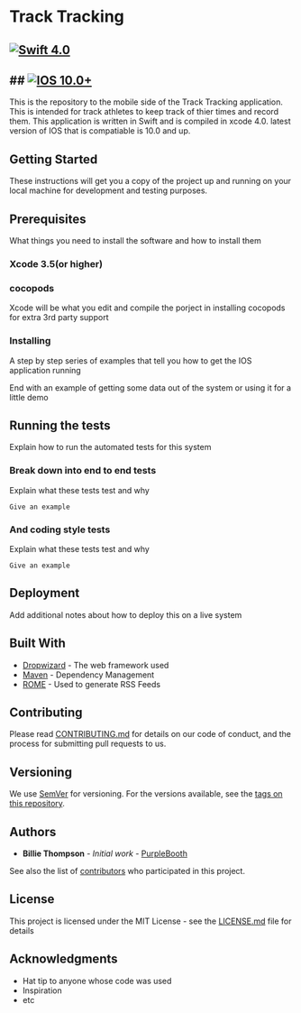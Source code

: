 # Track Tracking


## [![Swift 4.0](https://img.shields.io/badge/Swift-4.0-brightgreen.svg?style=flat)](https://github.com/dwyl/esta/issues)
## ## [![IOS 10.0+](https://img.shields.io/badge/IOS-10.0+-brightgreen.svg?style=flat)](https://github.com/dwyl/esta/issues)
This is the repository to the mobile side of the Track Tracking application. This is intended for track athletes to keep track of thier times and record them. This application is written in Swift and is compiled in xcode 4.0. latest version of IOS that is compatiable is 10.0 and up.

## Getting Started

These instructions will get you a copy of the project up and running on your local machine for development and testing purposes.

## Prerequisites

What things you need to install the software and how to install them

### Xcode 3.5(or higher)
### cocopods

Xcode will be what you edit and compile the porject in
installing cocopods for extra 3rd party support

### Installing

A step by step series of examples that tell you how to get the IOS application running



End with an example of getting some data out of the system or using it for a little demo

## Running the tests

Explain how to run the automated tests for this system

### Break down into end to end tests

Explain what these tests test and why

```
Give an example
```

### And coding style tests

Explain what these tests test and why

```
Give an example
```

## Deployment

Add additional notes about how to deploy this on a live system

## Built With

* [Dropwizard](http://www.dropwizard.io/1.0.2/docs/) - The web framework used
* [Maven](https://maven.apache.org/) - Dependency Management
* [ROME](https://rometools.github.io/rome/) - Used to generate RSS Feeds

## Contributing

Please read [CONTRIBUTING.md](https://gist.github.com/PurpleBooth/b24679402957c63ec426) for details on our code of conduct, and the process for submitting pull requests to us.

## Versioning

We use [SemVer](http://semver.org/) for versioning. For the versions available, see the [tags on this repository](https://github.com/your/project/tags). 

## Authors

* **Billie Thompson** - *Initial work* - [PurpleBooth](https://github.com/PurpleBooth)

See also the list of [contributors](https://github.com/your/project/contributors) who participated in this project.

## License

This project is licensed under the MIT License - see the [LICENSE.md](LICENSE.md) file for details

## Acknowledgments

* Hat tip to anyone whose code was used
* Inspiration
* etc
